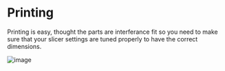 # Printing

Printing is easy, thought the parts are interferance fit so you need to make sure that your slicer settings are tuned properly to have the correct dimensions.

![image](https://github.com/CapraAudio/Faunus1/assets/122894651/890d6a0a-1a54-491d-93dc-190164dab682)
